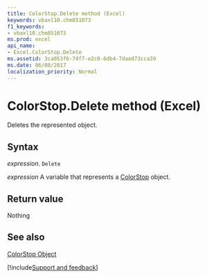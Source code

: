 ```yaml
---
title: ColorStop.Delete method (Excel)
keywords: vbaxl10.chm851073
f1_keywords:
- vbaxl10.chm851073
ms.prod: excel
api_name:
- Excel.ColorStop.Delete
ms.assetid: 3ca053f6-74f7-e2c0-6db4-7daed73cca39
ms.date: 06/08/2017
localization_priority: Normal
---
```



# ColorStop.Delete method (Excel)

Deletes the represented object.


## Syntax

_expression_. `Delete`

_expression_ A variable that represents a [ColorStop](Excel.ColorStop.md) object.


## Return value

Nothing


## See also


[ColorStop Object](Excel.ColorStop.md)

[!include[Support and feedback](~/includes/feedback-boilerplate.md)]